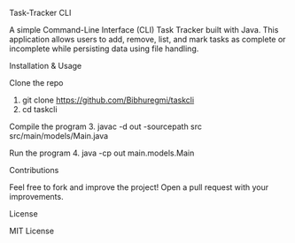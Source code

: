Task-Tracker CLI

A simple Command-Line Interface (CLI) Task Tracker built with Java. This application allows users to add, remove, list, and mark tasks as complete or incomplete while persisting data using file handling.

Installation & Usage

Clone the repo
1. git clone https://github.com/Bibhuregmi/taskcli
2. cd taskcli

Compile the program
3. javac -d out -sourcepath src src/main/models/Main.java

Run the program
4. java -cp out main.models.Main


Contributions

Feel free to fork and improve the project! Open a pull request with your improvements.

License

MIT License